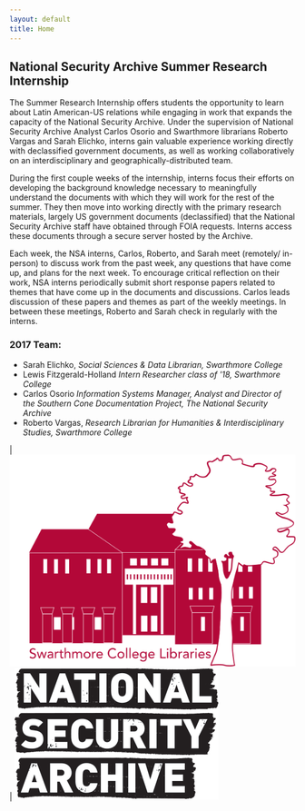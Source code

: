 ```yaml
---
layout: default
title: Home
---
```

## National Security Archive Summer Research Internship



The Summer Research Internship offers students the opportunity to learn about Latin American-US relations while engaging in work that expands the capacity of the National Security Archive. Under the supervision of National Security Archive Analyst Carlos Osorio and Swarthmore librarians Roberto Vargas and Sarah Elichko, interns gain valuable experience working directly with declassified government documents, as well as working collaboratively on an interdisciplinary and geographically-distributed team.

During the first couple weeks of the internship, interns focus their efforts on developing the background knowledge necessary to meaningfully understand the documents with which they will work for the rest of the summer.  They then move into working directly with the primary research materials, largely US government documents (declassified) that the National Security Archive staff have obtained through FOIA requests. Interns access these documents through a secure server hosted by the Archive.

Each week, the NSA interns, Carlos, Roberto, and Sarah meet (remotely/ in-person) to discuss work from the past week, any questions that have come up, and plans for the next week. To encourage critical reflection on their work, NSA interns periodically submit short response papers related to themes that have come up in the documents and discussions. Carlos leads discussion of these papers and themes as part of the weekly meetings. In between these meetings, Roberto and Sarah check in regularly with the interns.

### 2017 Team:

- Sarah Elichko, *Social Sciences & Data Librarian, Swarthmore College*
- Lewis Fitzgerald-Holland *Intern Researcher class of '18, Swarthmore College*
- Carlos Osorio *Information Systems Manager, Analyst and Director of the Southern Cone Documentation Project, The National Security Archive*
- Roberto Vargas, *Research Librarian for Humanities & Interdisciplinary Studies, Swarthmore College*


| [![Swarthmore Logo](/img/final_final.png)](http://www.swarthmore.edu/libraries)  | [![NSA logo](/img/National_Logo.png)](http://nsarchive.gwu.edu/)



